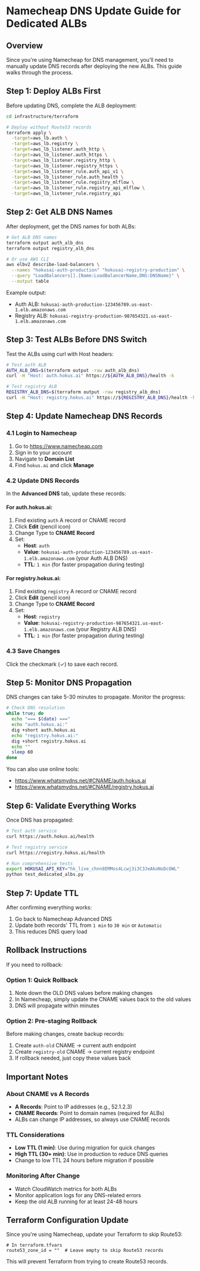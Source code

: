 # Namecheap DNS Update Guide for Dedicated ALBs

## Overview

Since you're using Namecheap for DNS management, you'll need to manually update DNS records after deploying the new ALBs. This guide walks through the process.

## Step 1: Deploy ALBs First

Before updating DNS, complete the ALB deployment:

```bash
cd infrastructure/terraform

# Deploy without Route53 records
terraform apply \
  -target=aws_lb.auth \
  -target=aws_lb.registry \
  -target=aws_lb_listener.auth_http \
  -target=aws_lb_listener.auth_https \
  -target=aws_lb_listener.registry_http \
  -target=aws_lb_listener.registry_https \
  -target=aws_lb_listener_rule.auth_api_v1 \
  -target=aws_lb_listener_rule.auth_health \
  -target=aws_lb_listener_rule.registry_mlflow \
  -target=aws_lb_listener_rule.registry_api_mlflow \
  -target=aws_lb_listener_rule.registry_api
```

## Step 2: Get ALB DNS Names

After deployment, get the DNS names for both ALBs:

```bash
# Get ALB DNS names
terraform output auth_alb_dns
terraform output registry_alb_dns

# Or use AWS CLI
aws elbv2 describe-load-balancers \
  --names "hokusai-auth-production" "hokusai-registry-production" \
  --query "LoadBalancers[].{Name:LoadBalancerName,DNS:DNSName}" \
  --output table
```

Example output:
- Auth ALB: `hokusai-auth-production-123456789.us-east-1.elb.amazonaws.com`
- Registry ALB: `hokusai-registry-production-987654321.us-east-1.elb.amazonaws.com`

## Step 3: Test ALBs Before DNS Switch

Test the ALBs using curl with Host headers:

```bash
# Test auth ALB
AUTH_ALB_DNS=$(terraform output -raw auth_alb_dns)
curl -H "Host: auth.hokus.ai" https://${AUTH_ALB_DNS}/health -k

# Test registry ALB  
REGISTRY_ALB_DNS=$(terraform output -raw registry_alb_dns)
curl -H "Host: registry.hokus.ai" https://${REGISTRY_ALB_DNS}/health -k
```

## Step 4: Update Namecheap DNS Records

### 4.1 Login to Namecheap
1. Go to https://www.namecheap.com
2. Sign in to your account
3. Navigate to **Domain List**
4. Find `hokus.ai` and click **Manage**

### 4.2 Update DNS Records

In the **Advanced DNS** tab, update these records:

#### For auth.hokus.ai:
1. Find existing `auth` A record or CNAME record
2. Click **Edit** (pencil icon)
3. Change Type to **CNAME Record**
4. Set:
   - **Host**: `auth`
   - **Value**: `hokusai-auth-production-123456789.us-east-1.elb.amazonaws.com` (your Auth ALB DNS)
   - **TTL**: `1 min` (for faster propagation during testing)

#### For registry.hokus.ai:
1. Find existing `registry` A record or CNAME record
2. Click **Edit** (pencil icon)
3. Change Type to **CNAME Record**
4. Set:
   - **Host**: `registry`
   - **Value**: `hokusai-registry-production-987654321.us-east-1.elb.amazonaws.com` (your Registry ALB DNS)
   - **TTL**: `1 min` (for faster propagation during testing)

### 4.3 Save Changes
Click the checkmark (✓) to save each record.

## Step 5: Monitor DNS Propagation

DNS changes can take 5-30 minutes to propagate. Monitor the progress:

```bash
# Check DNS resolution
while true; do
  echo "=== $(date) ==="
  echo "auth.hokus.ai:"
  dig +short auth.hokus.ai
  echo "registry.hokus.ai:"
  dig +short registry.hokus.ai
  echo ""
  sleep 60
done
```

You can also use online tools:
- https://www.whatsmydns.net/#CNAME/auth.hokus.ai
- https://www.whatsmydns.net/#CNAME/registry.hokus.ai

## Step 6: Validate Everything Works

Once DNS has propagated:

```bash
# Test auth service
curl https://auth.hokus.ai/health

# Test registry service
curl https://registry.hokus.ai/health

# Run comprehensive tests
export HOKUSAI_API_KEY="hk_live_chnn8EMMos4Lcwj3i3C3JeAkoNoDcOWL"
python test_dedicated_albs.py
```

## Step 7: Update TTL

After confirming everything works:
1. Go back to Namecheap Advanced DNS
2. Update both records' TTL from `1 min` to `30 min` or `Automatic`
3. This reduces DNS query load

## Rollback Instructions

If you need to rollback:

### Option 1: Quick Rollback
1. Note down the OLD DNS values before making changes
2. In Namecheap, simply update the CNAME values back to the old values
3. DNS will propagate within minutes

### Option 2: Pre-staging Rollback
Before making changes, create backup records:
1. Create `auth-old` CNAME → current auth endpoint
2. Create `registry-old` CNAME → current registry endpoint
3. If rollback needed, just copy these values back

## Important Notes

### About CNAME vs A Records
- **A Records**: Point to IP addresses (e.g., 52.1.2.3)
- **CNAME Records**: Point to domain names (required for ALBs)
- ALBs can change IP addresses, so always use CNAME records

### TTL Considerations
- **Low TTL (1 min)**: Use during migration for quick changes
- **High TTL (30+ min)**: Use in production to reduce DNS queries
- Change to low TTL 24 hours before migration if possible

### Monitoring After Change
- Watch CloudWatch metrics for both ALBs
- Monitor application logs for any DNS-related errors
- Keep the old ALB running for at least 24-48 hours

## Terraform Configuration Update

Since you're using Namecheap, update your Terraform to skip Route53:

```hcl
# In terraform.tfvars
route53_zone_id = ""  # Leave empty to skip Route53 records
```

This will prevent Terraform from trying to create Route53 records.